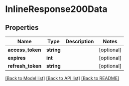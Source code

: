 # InlineResponse200Data

## Properties
Name | Type | Description | Notes
------------ | ------------- | ------------- | -------------
**access_token** | **string** |  | [optional] 
**expires** | **int** |  | [optional] 
**refresh_token** | **string** |  | [optional] 

[[Back to Model list]](../../README.md#documentation-for-models) [[Back to API list]](../../README.md#documentation-for-api-endpoints) [[Back to README]](../../README.md)

